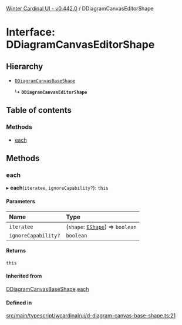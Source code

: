 [Winter Cardinal UI - v0.442.0](../index.md) / DDiagramCanvasEditorShape

# Interface: DDiagramCanvasEditorShape

## Hierarchy

- [`DDiagramCanvasBaseShape`](DDiagramCanvasBaseShape.md)

  ↳ **`DDiagramCanvasEditorShape`**

## Table of contents

### Methods

- [each](DDiagramCanvasEditorShape.md#each)

## Methods

### each

▸ **each**(`iteratee`, `ignoreCapability?`): `this`

#### Parameters

| Name | Type |
| :------ | :------ |
| `iteratee` | (`shape`: [`EShape`](EShape.md)) => `boolean` |
| `ignoreCapability?` | `boolean` |

#### Returns

`this`

#### Inherited from

[DDiagramCanvasBaseShape](DDiagramCanvasBaseShape.md).[each](DDiagramCanvasBaseShape.md#each)

#### Defined in

[src/main/typescript/wcardinal/ui/d-diagram-canvas-base-shape.ts:21](https://github.com/winter-cardinal/winter-cardinal-ui/blob/v0.442.0/src/main/typescript/wcardinal/ui/d-diagram-canvas-base-shape.ts#L21)
